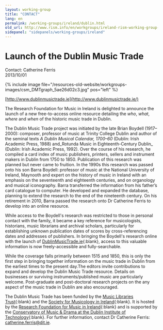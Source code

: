 ```yaml
---
layout: working-group
title: "CONTACT"
lang: en
permalink: /working-groups/ireland/dublin.html
old_url: http://www.rism.info/en/workgroups/ireland-rism-working-group-ireland/home/newsdetails/article/191/launch-of-the-dublin-music-trade.html
sidepanel: "sidepanels/working-groups/ireland"
---
```


# Launch of the Dublin Music Trade

Contact: Catherine Ferris  
 2013/10/01

{% include image file="/resources-old-website/workgroups-images/csm_DMTgraph_5ae26d02c3.jpg" pos="left" %}

[http://www.dublinmusictrade.ie](http://www.dublinmusictrade.ie/)

The Research Foundation for Music in Ireland is delighted to announce the launch of a new free-to-access online resource detailing the _who_, _what_, _where_ and _when_ of the historic music trade in Dublin.

The Dublin Music Trade project was initiated by the late Brian Boydell (1917–2000): composer, professor of music at Trinity College Dublin and author of the seminal texts _A Dublin Musical Calendar, 1700–60_ (Dublin: Irish Academic Press, 1988) and_Rotunda Music in Eighteenth-Century Dublin_ (Dublin: Irish Academic Press, 1992). Over the course of his research, he compiled a card index of music publishers, printers, sellers and instrument makers in Dublin from 1750 to 1850. Publication of this research was planned but never came to fruition. In the 1990s this research was passed onto his son Barra Boydell: professor of music at the National University of Ireland, Maynooth and expert on the history of music in Ireland with an emphasis on the seventeenth and eighteenth centuries, and on organology and musical iconography. Barra transferred the information from his father’s card catalogue to computer. He developed and expanded the database, planning to extend the research to the end of the nineteenth century. On his retirement in 2010, Barra passed the research onto Dr Catherine Ferris to develop into an online resource.

While access to the Boydell's research was restricted to those in personal contact with the family, it became a key reference for musicologists, historians, music librarians and archival scholars, particularly for establishing unknown publication dates of scores by cross-referencing dates and addresses of publishers. In bringing the Boydell's research online with the launch of [DublinMusicTrade.ie](http://www.dublinmusictrade.ie/){:blank}, access to this valuable information is now freely-accessible and fully-searchable.

While the coverage falls primarily between 1515 and 1850, this is only the first step in bringing together information on the music trade in Dublin from the earliest times to the present day.The editors invite contributions to expand and develop the Dublin Music Trade resource. Details on businesses or surviving instruments/published music are particularly welcome. Post-graduate and post-doctoral research projects on the any aspect of the music trade in Dublin are also encouraged.

The Dublin Music Trade has been funded by the [Music Libraries Trust](http://www.iaml.info/iaml-uk-irl/mlt/){:blank} and the [Society for Musicology in Ireland](http://www.musicologyireland.com/){:blank}. It is hosted by the [Research Foundation for Music in Ireland](http://musicresearch.ie/){:blank} and is supported by the [Conservatory of Music & Drama at the Dublin Institute of Technology](http://www.dit.ie/conservatory/){:blank}. For further information, contact Dr Catherine Ferris: [catherine.ferris@dit.ie](mailto:catherine.ferris@dit.ie).
